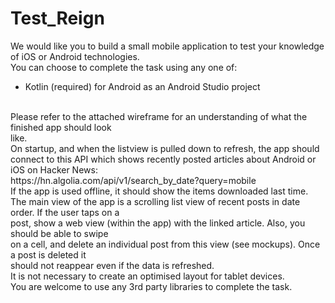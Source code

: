 # Test_Reign

We would like you to build a small mobile application to test your knowledge of iOS or Android
technologies.</br>
You can choose to complete the task using any one of:</br>
* Kotlin (required) for Android as an Android Studio project</br>
</br>
Please refer to the attached wireframe for an understanding of what the finished app should look</br>
like.</br>
On startup, and when the listview is pulled down to refresh, the app should connect to this API
which shows recently posted articles about Android or iOS on Hacker News:</br>
https://hn.algolia.com/api/v1/search_by_date?query=mobile</br>
If the app is used offline, it should show the items downloaded last time.</br>
The main view of the app is a scrolling list view of recent posts in date order. If the user taps on a</br>
post, show a web view (within the app) with the linked article. Also, you should be able to swipe</br>
on a cell, and delete an individual post from this view (see mockups). Once a post is deleted it</br>
should not reappear even if the data is refreshed.</br>
It is not necessary to create an optimised layout for tablet devices.</br>
You are welcome to use any 3rd party libraries to complete the task.</br>
